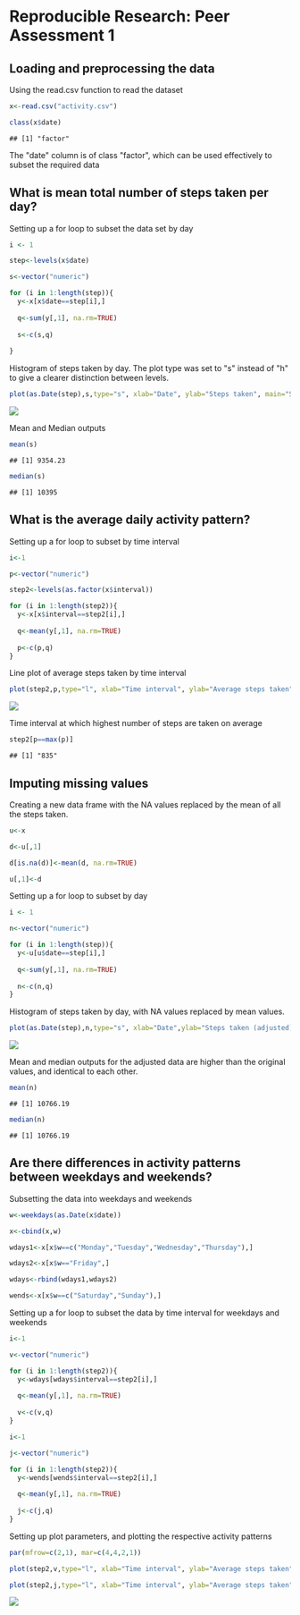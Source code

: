 # Reproducible Research: Peer Assessment 1


## Loading and preprocessing the data

  Using the read.csv function to read the dataset

```r
x<-read.csv("activity.csv")

class(x$date)
```

```
## [1] "factor"
```
  The "date" column is of class "factor", which can be used effectively to subset the required data

## What is mean total number of steps taken per day?

  Setting up a for loop to subset the data set by day


```r
i <- 1

step<-levels(x$date)

s<-vector("numeric")

for (i in 1:length(step)){
  y<-x[x$date==step[i],]
  
  q<-sum(y[,1], na.rm=TRUE)
  
  s<-c(s,q)
  
}
```

  Histogram of steps taken by day. The plot type was set to "s" instead of "h" to give a clearer distinction between levels.


```r
plot(as.Date(step),s,type="s", xlab="Date", ylab="Steps taken", main="Steps Taken by Day")
```

![](./PA1_template_files/figure-html/unnamed-chunk-3-1.png) 

  Mean and Median outputs

```r
mean(s)
```

```
## [1] 9354.23
```

```r
median(s)
```

```
## [1] 10395
```

## What is the average daily activity pattern?

  Setting up a for loop to subset by time interval

```r
i<-1

p<-vector("numeric")

step2<-levels(as.factor(x$interval))

for (i in 1:length(step2)){
  y<-x[x$interval==step2[i],]
  
  q<-mean(y[,1], na.rm=TRUE)
  
  p<-c(p,q)
}
```

  Line plot of average steps taken by time interval

```r
plot(step2,p,type="l", xlab="Time interval", ylab="Average steps taken", main="Average Daily Activity Pattern")
```

![](./PA1_template_files/figure-html/unnamed-chunk-6-1.png) 

  Time interval at which highest number of steps are taken on average

```r
step2[p==max(p)]
```

```
## [1] "835"
```

## Imputing missing values

  Creating a new data frame with the NA values replaced by the mean of all the steps taken.

```r
u<-x

d<-u[,1]

d[is.na(d)]<-mean(d, na.rm=TRUE)

u[,1]<-d
```

  Setting up a for loop to subset by day

```r
i <- 1

n<-vector("numeric")

for (i in 1:length(step)){
  y<-u[u$date==step[i],]
  
  q<-sum(y[,1], na.rm=TRUE)
  
  n<-c(n,q)
}
```

  Histogram of steps taken by day, with NA values replaced by mean values.

```r
plot(as.Date(step),n,type="s", xlab="Date",ylab="Steps taken (adjusted)", main="Steps Taken Per Day (Adjusted)")
```

![](./PA1_template_files/figure-html/unnamed-chunk-10-1.png) 

  Mean and median outputs for the adjusted data are higher than the original values, and identical
  to each other.

```r
mean(n)
```

```
## [1] 10766.19
```

```r
median(n)
```

```
## [1] 10766.19
```

## Are there differences in activity patterns between weekdays and weekends?

  Subsetting the data into weekdays and weekends

```r
w<-weekdays(as.Date(x$date))

x<-cbind(x,w)

wdays1<-x[x$w==c("Monday","Tuesday","Wednesday","Thursday"),]

wdays2<-x[x$w=="Friday",]

wdays<-rbind(wdays1,wdays2)

wends<-x[x$w==c("Saturday","Sunday"),]
```

  Setting up a for loop to subset the data by time interval for weekdays and weekends

```r
i<-1

v<-vector("numeric")

for (i in 1:length(step2)){
  y<-wdays[wdays$interval==step2[i],]
  
  q<-mean(y[,1], na.rm=TRUE)
  
  v<-c(v,q)
}

i<-1

j<-vector("numeric")

for (i in 1:length(step2)){
  y<-wends[wends$interval==step2[i],]
  
  q<-mean(y[,1], na.rm=TRUE)
  
  j<-c(j,q)
}
```
  
  Setting up plot parameters, and plotting the respective activity patterns

```r
par(mfrow=c(2,1), mar=c(4,4,2,1))

plot(step2,v,type="l", xlab="Time interval", ylab="Average steps taken", main="Average Daily Activity Pattern (Weekdays)")

plot(step2,j,type="l", xlab="Time interval", ylab="Average steps taken", main="Average Daily Activity Pattern (Weekends)")
```

![](./PA1_template_files/figure-html/unnamed-chunk-14-1.png) 
